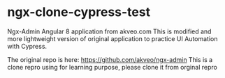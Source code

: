 # ngx-clone-cypress-test
Ngx-Admin Angular 8 application from akveo.com
This is modified and more lightweight version of original application to practice UI Automation with Cypress.

The original repo is here: https://github.com/akveo/ngx-admin
This is a clone repro using for learning purpose, please clone it from orginal repro 
